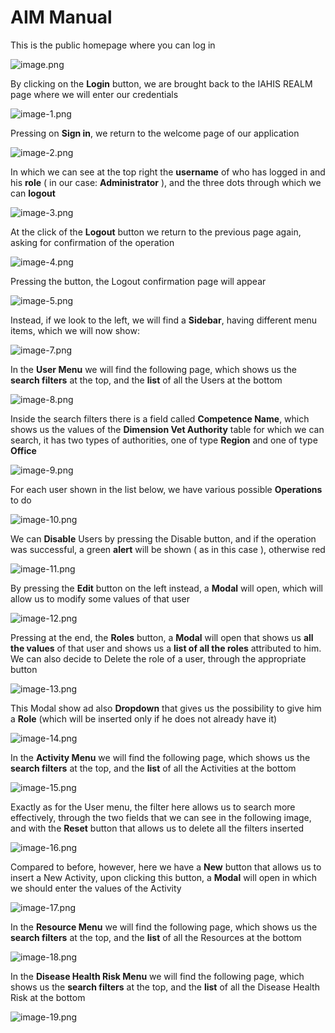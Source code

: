 # AIM Manual
This is the public homepage where you can log in

![image.png](./image.png)

By clicking on the **Login** button, we are brought back to the IAHIS REALM page where we will enter our credentials

![image-1.png](./image-1.png)

Pressing on **Sign in**, we return to the welcome page of our application

![image-2.png](./image-2.png)

In which we can see at the top right the **username** of who has logged in and his **role** ( in our case: **Administrator** ), and the three dots through which we can **logout**

![image-3.png](./image-3.png)

At the click of the **Logout** button we return to the previous page again, asking for confirmation of the operation 

![image-4.png](./image-4.png)

Pressing the button, the Logout confirmation page will appear

![image-5.png](./image-5.png)

Instead, if we look to the left, we will find a **Sidebar**, having different menu items, which we will now show:

![image-7.png](./image-7.png)

In the **User Menu** we will find the following page, which shows us the **search filters** at the top, and the **list** of all the Users at the bottom

![image-8.png](./image-8.png)

Inside the search filters there is a field called **Competence Name**, which shows us the values of the **Dimension Vet Authority** table for which we can search, it has two types of authorities, one of type **Region** and one of type **Office**

![image-9.png](./image-9.png)

For each user shown in the list below, we have various possible **Operations** to do

![image-10.png](./image-10.png)

We can **Disable** Users by pressing the Disable button, and if the operation was successful, a green **alert** will be shown ( as in this case ), otherwise red

![image-11.png](./image-11.png)

By pressing the **Edit** button on the left instead, a **Modal** will open, which will allow us to modify some values of that user

![image-12.png](./image-12.png)

Pressing at the end, the **Roles** button, a **Modal** will open that shows us **all the values** of that user and shows us a **list of all the roles** attributed to him. We can also decide to Delete the role of a user, through the appropriate button

![image-13.png](./image-13.png)

This Modal show ad also **Dropdown** that gives us the possibility to give him a **Role** (which will be inserted only if he does not already have it)

![image-14.png](./image-14.png)

In the **Activity Menu** we will find the following page, which shows us the **search filters** at the top, and the **list** of all the Activities at the bottom

![image-15.png](./image-15.png)

Exactly as for the User menu, the filter here allows us to search more effectively, through the two fields that we can see in the following image, and with the **Reset** button that allows us to delete all the filters inserted

![image-16.png](./image-16.png)

Compared to before, however, here we have a **New** button that allows us to insert a New Activity, upon clicking this button, a **Modal** will open in which we should enter the values of the Activity

![image-17.png](./image-17.png)

In the **Resource Menu** we will find the following page, which shows us the **search filters** at the top, and the **list** of all the Resources at the bottom

![image-18.png](./image-18.png)

In the **Disease Health Risk Menu** we will find the following page, which shows us the **search filters** at the top, and the **list** of all the Disease Health Risk at the bottom

![image-19.png](./image-19.png)
